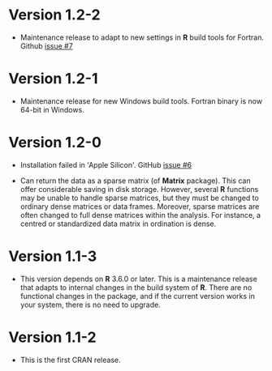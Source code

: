 Version 1.2-2
=============

* Maintenance release to adapt to new settings in **R** build tools
  for Fortran. Github 
  [issue #7](https://github.com/vegandevs/cepreader/issues/7)

Version 1.2-1
=============

* Maintenance release for new Windows build tools. Fortran binary
  is now 64-bit in Windows.

Version 1.2-0
=============

* Installation failed in 'Apple Silicon'. GitHub
  [issue #6](https://github.com/vegandevs/cepreader/issues/6)

* Can return the data as a sparse matrix (of **Matrix** package). This
  can offer considerable saving in disk storage. However, several
  **R** functions may be unable to handle sparse matrices, but they
  must be changed to ordinary dense matrices or data frames.
  Moreover, sparse matrices are often changed to full dense matrices
  within the analysis.  For instance, a centred or standardized data
  matrix in ordination is dense.

Version 1.1-3
=============

* This version depends on **R** 3.6.0 or later. This is a maintenance
  release that adapts to internal changes in the build system of
  **R**. There are no functional changes in the package, and if the
  current version works in your system, there is no need to upgrade.

Version 1.1-2
=============

* This is the first CRAN release.
